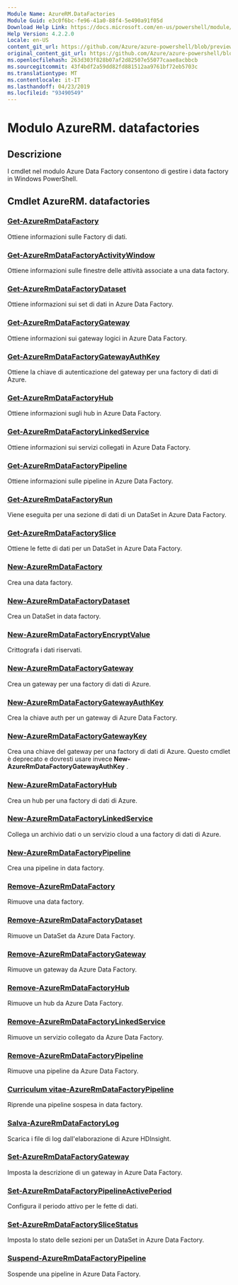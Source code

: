 ```yaml
---
Module Name: AzureRM.DataFactories
Module Guid: e3c0f6bc-fe96-41a0-88f4-5e490a91f05d
Download Help Link: https://docs.microsoft.com/en-us/powershell/module/azurerm.datafactories
Help Version: 4.2.2.0
Locale: en-US
content_git_url: https://github.com/Azure/azure-powershell/blob/preview/src/ResourceManager/DataFactories/Commands.DataFactories/help/AzureRM.DataFactories.md
original_content_git_url: https://github.com/Azure/azure-powershell/blob/preview/src/ResourceManager/DataFactories/Commands.DataFactories/help/AzureRM.DataFactories.md
ms.openlocfilehash: 263d303f828b07af2d82507e55077caae8acbbcb
ms.sourcegitcommit: 43f4bdf2a59dd82fd881512aa9761bf72eb5703c
ms.translationtype: MT
ms.contentlocale: it-IT
ms.lasthandoff: 04/23/2019
ms.locfileid: "93490549"
---
```

# Modulo AzureRM. datafactories
## Descrizione
I cmdlet nel modulo Azure Data Factory consentono di gestire i data factory in Windows PowerShell.

## Cmdlet AzureRM. datafactories
### [Get-AzureRmDataFactory](Get-AzureRmDataFactory.md)
Ottiene informazioni sulle Factory di dati.

### [Get-AzureRmDataFactoryActivityWindow](Get-AzureRmDataFactoryActivityWindow.md)
Ottiene informazioni sulle finestre delle attività associate a una data factory.

### [Get-AzureRmDataFactoryDataset](Get-AzureRmDataFactoryDataset.md)
Ottiene informazioni sui set di dati in Azure Data Factory.

### [Get-AzureRmDataFactoryGateway](Get-AzureRmDataFactoryGateway.md)
Ottiene informazioni sui gateway logici in Azure Data Factory.

### [Get-AzureRmDataFactoryGatewayAuthKey](Get-AzureRmDataFactoryGatewayAuthKey.md)
Ottiene la chiave di autenticazione del gateway per una factory di dati di Azure.

### [Get-AzureRmDataFactoryHub](Get-AzureRmDataFactoryHub.md)
Ottiene informazioni sugli hub in Azure Data Factory.

### [Get-AzureRmDataFactoryLinkedService](Get-AzureRmDataFactoryLinkedService.md)
Ottiene informazioni sui servizi collegati in Azure Data Factory.

### [Get-AzureRmDataFactoryPipeline](Get-AzureRmDataFactoryPipeline.md)
Ottiene informazioni sulle pipeline in Azure Data Factory.

### [Get-AzureRmDataFactoryRun](Get-AzureRmDataFactoryRun.md)
Viene eseguita per una sezione di dati di un DataSet in Azure Data Factory.

### [Get-AzureRmDataFactorySlice](Get-AzureRmDataFactorySlice.md)
Ottiene le fette di dati per un DataSet in Azure Data Factory.

### [New-AzureRmDataFactory](New-AzureRmDataFactory.md)
Crea una data factory.

### [New-AzureRmDataFactoryDataset](New-AzureRmDataFactoryDataset.md)
Crea un DataSet in data factory.

### [New-AzureRmDataFactoryEncryptValue](New-AzureRmDataFactoryEncryptValue.md)
Crittografa i dati riservati.

### [New-AzureRmDataFactoryGateway](New-AzureRmDataFactoryGateway.md)
Crea un gateway per una factory di dati di Azure.

### [New-AzureRmDataFactoryGatewayAuthKey](New-AzureRmDataFactoryGatewayAuthKey.md)
Crea la chiave auth per un gateway di Azure Data Factory.

### [New-AzureRmDataFactoryGatewayKey](New-AzureRmDataFactoryGatewayKey.md)
Crea una chiave del gateway per una factory di dati di Azure. Questo cmdlet è deprecato e dovresti usare invece **New-AzureRmDataFactoryGatewayAuthKey** .

### [New-AzureRmDataFactoryHub](New-AzureRmDataFactoryHub.md)
Crea un hub per una factory di dati di Azure.

### [New-AzureRmDataFactoryLinkedService](New-AzureRmDataFactoryLinkedService.md)
Collega un archivio dati o un servizio cloud a una factory di dati di Azure.

### [New-AzureRmDataFactoryPipeline](New-AzureRmDataFactoryPipeline.md)
Crea una pipeline in data factory.

### [Remove-AzureRmDataFactory](Remove-AzureRmDataFactory.md)
Rimuove una data factory.

### [Remove-AzureRmDataFactoryDataset](Remove-AzureRmDataFactoryDataset.md)
Rimuove un DataSet da Azure Data Factory.

### [Remove-AzureRmDataFactoryGateway](Remove-AzureRmDataFactoryGateway.md)
Rimuove un gateway da Azure Data Factory.

### [Remove-AzureRmDataFactoryHub](Remove-AzureRmDataFactoryHub.md)
Rimuove un hub da Azure Data Factory.

### [Remove-AzureRmDataFactoryLinkedService](Remove-AzureRmDataFactoryLinkedService.md)
Rimuove un servizio collegato da Azure Data Factory.

### [Remove-AzureRmDataFactoryPipeline](Remove-AzureRmDataFactoryPipeline.md)
Rimuove una pipeline da Azure Data Factory.

### [Curriculum vitae-AzureRmDataFactoryPipeline](Resume-AzureRmDataFactoryPipeline.md)
Riprende una pipeline sospesa in data factory.

### [Salva-AzureRmDataFactoryLog](Save-AzureRmDataFactoryLog.md)
Scarica i file di log dall'elaborazione di Azure HDInsight.

### [Set-AzureRmDataFactoryGateway](Set-AzureRmDataFactoryGateway.md)
Imposta la descrizione di un gateway in Azure Data Factory.

### [Set-AzureRmDataFactoryPipelineActivePeriod](Set-AzureRmDataFactoryPipelineActivePeriod.md)
Configura il periodo attivo per le fette di dati.

### [Set-AzureRmDataFactorySliceStatus](Set-AzureRmDataFactorySliceStatus.md)
Imposta lo stato delle sezioni per un DataSet in Azure Data Factory.

### [Suspend-AzureRmDataFactoryPipeline](Suspend-AzureRmDataFactoryPipeline.md)
Sospende una pipeline in Azure Data Factory.

